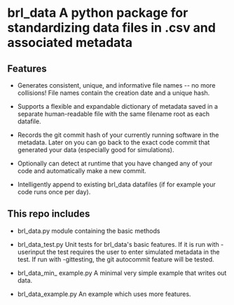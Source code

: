 # brl_data    A python package for standardizing data files in .csv and associated metadata

## Features
*  Generates consistent, unique, and informative file names -- no more collisions!
 File names contain the creation date and a unique hash. 
 
*  Supports a flexible and expandable dictionary of metadata saved in a separate human-readable file with 
the same filename root as each datafile.

*  Records the git commit hash of your currently running software in the metadata.    Later on you can 
go back to the exact code commit that generated your data (especially good for simulations).

*  Optionally can detect at runtime that you have changed any of your code and automatically make a new commit.

*  Intelligently append to existing brl_data datafiles (if for example your code runs once per day). 


## This repo includes
* brl_data.py  module containing the basic methods

* brl_data_test.py    Unit tests for brl_data's basic features.   If it is run with -userinput the test requires
the user to enter simulated metadata in the test.  If run with -gittesting, the git autocommit feature will be tested.
 
* brl_data_min_ example.py   A minimal very simple example that writes out data. 

* brl_data_example.py        An example which uses more features.



    
    
